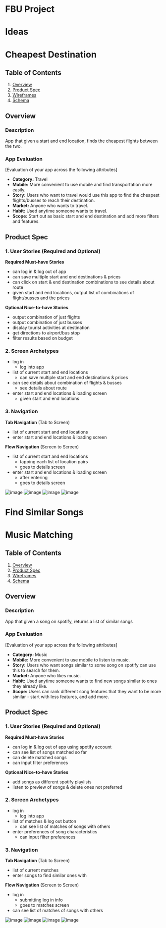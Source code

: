 # FBU Project
Ideas
===

# Cheapest Destination

## Table of Contents
1. [Overview](#Overview)
1. [Product Spec](#Product-Spec)
1. [Wireframes](#Wireframes)
2. [Schema](#Schema)

## Overview
### Description
App that given a start and end location, finds the cheapest flights between the two.

### App Evaluation
[Evaluation of your app across the following attributes]
- **Category:** Travel
- **Mobile:** More convenient to use mobile and find transportation more easily.
- **Story:** Users who want to travel would use this app to find the cheapest flights/busses to reach their destination.
- **Market:** Anyone who wants to travel.
- **Habit:** Used anytime someone wants to travel.
- **Scope:** Start out as basic start and end destination and add more filters and features.

## Product Spec

### 1. User Stories (Required and Optional)

**Required Must-have Stories**

* can log in & log out of app
* can save multiple start and end destinations & prices
* can click on start & end destination combinations to see details about route
* given start and end locations, output list of combinations of flight/busses and the prices

**Optional Nice-to-have Stories**

* output combination of just flights
* output combination of just busses
* display tourist activities at destination
* get directions to airport/bus stop
* filter results based on budget

### 2. Screen Archetypes

* log in
   * log into app
* list of current start and end locations
   * can save multiple start and end destinations & prices
* can see details about combination of flights & busses
    * see details about route
* enter start and end locations & loading screen
    * given start and end locations

### 3. Navigation

**Tab Navigation** (Tab to Screen)

* list of current start and end locations
* enter start and end locations & loading screen

**Flow Navigation** (Screen to Screen)

* list of current start and end locations
   * tapping each list of location pairs
   * goes to details screen
* enter start and end locations & loading screen
   * after entering
   * goes to details screen

![image](https://user-images.githubusercontent.com/67809754/124814786-6d4d2d80-df34-11eb-996c-b439a637fce8.png)
![image](https://user-images.githubusercontent.com/67809754/124814797-71794b00-df34-11eb-9eb6-4d03e511a889.png)
![image](https://user-images.githubusercontent.com/67809754/124814810-750cd200-df34-11eb-9016-44924227b0ab.png)
![image](https://user-images.githubusercontent.com/67809754/124814823-78a05900-df34-11eb-8f95-8fb6a13ae3c3.png)

Find Similar Songs
===

# Music Matching

## Table of Contents
1. [Overview](#Overview)
1. [Product Spec](#Product-Spec)
1. [Wireframes](#Wireframes)
2. [Schema](#Schema)

## Overview
### Description
App that given a song on spotify, returns a list of similar songs

### App Evaluation
[Evaluation of your app across the following attributes]
- **Category:** Music
- **Mobile:** More convenient to use mobile to listen to music.
- **Story:** Users who want songs similar to some song on spotify can use this to search for them.
- **Market:** Anyone who likes music.
- **Habit:** Used anytime someone wants to find new songs similar to ones they already like.
- **Scope:** Users can rank different song features that they want to be more similar - start with less features, and add more.

## Product Spec

### 1. User Stories (Required and Optional)

**Required Must-have Stories**

* can log in & log out of app using spotify account
* can see list of songs matched so far
* can delete matched songs
* can input filter preferences

**Optional Nice-to-have Stories**

* add songs as different spotify playlists
* listen to preview of songs & delete ones not preferred

### 2. Screen Archetypes

* log in
   * log into app
* list of matches & log out button
   * can see list of matches of songs with others
* enter preferences of song characteristics
    * can input filter preferences

### 3. Navigation

**Tab Navigation** (Tab to Screen)

* list of current matches
* enter songs to find similar ones with

**Flow Navigation** (Screen to Screen)

* log in
   * submitting log in info
   * goes to matches screen
 * can see list of matches of songs with others



![image](https://user-images.githubusercontent.com/67809754/124814575-3119cd00-df34-11eb-9c9b-eeeb1bca0002.png)
![image](https://user-images.githubusercontent.com/67809754/124814593-370fae00-df34-11eb-90b4-e6bb058f38b4.png)
![image](https://user-images.githubusercontent.com/67809754/124814617-3d9e2580-df34-11eb-933d-7b26fea23a21.png)
![image](https://user-images.githubusercontent.com/67809754/124814667-4d1d6e80-df34-11eb-97c8-7e30d51bea88.png)

